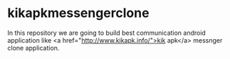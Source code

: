 # kikapkmessengerclone
In this repository we are going to build best communication android application like &lt;a href="http://www.kikapk.info/">kik apk&lt;/a> messnger clone application.
